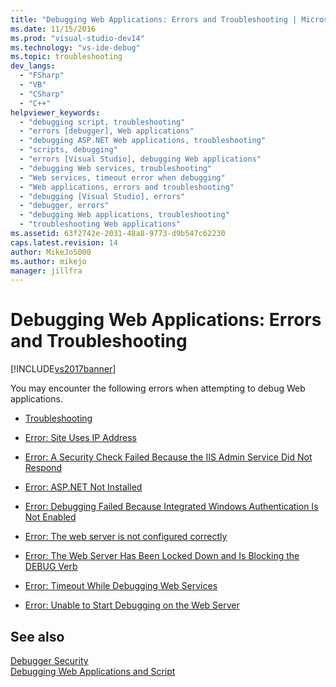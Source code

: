 ```yaml
---
title: "Debugging Web Applications: Errors and Troubleshooting | Microsoft Docs"
ms.date: 11/15/2016
ms.prod: "visual-studio-dev14"
ms.technology: "vs-ide-debug"
ms.topic: troubleshooting
dev_langs: 
  - "FSharp"
  - "VB"
  - "CSharp"
  - "C++"
helpviewer_keywords: 
  - "debugging script, troubleshooting"
  - "errors [debugger], Web applications"
  - "debugging ASP.NET Web applications, troubleshooting"
  - "scripts, debugging"
  - "errors [Visual Studio], debugging Web applications"
  - "debugging Web services, troubleshooting"
  - "Web services, timeout error when debugging"
  - "Web applications, errors and troubleshooting"
  - "debugging [Visual Studio], errors"
  - "debugger, errors"
  - "debugging Web applications, troubleshooting"
  - "troubleshooting Web applications"
ms.assetid: 63f2742e-2031-48a8-9773-d9b547c62230
caps.latest.revision: 14
author: MikeJo5000
ms.author: mikejo
manager: jillfra
---
```

# Debugging Web Applications: Errors and Troubleshooting
[!INCLUDE[vs2017banner](../includes/vs2017banner.md)]

You may encounter the following errors when attempting to debug Web applications.  
  
- [Troubleshooting](../debugger/debugging-web-applications-troubleshooting.md)  
  
- [Error: Site Uses IP Address](../debugger/error-site-uses-ip-address.md)  
  
- [Error: A Security Check Failed Because the IIS Admin Service Did Not Respond](../debugger/error-a-security-check-failed-because-the-iis-admin-service-did-not-respond.md)  
  
- [Error: ASP.NET Not Installed](../debugger/error-aspnet-not-installed.md)  
  
- [Error: Debugging Failed Because Integrated Windows Authentication Is Not Enabled](../debugger/error-debugging-failed-because-integrated-windows-authentication-is-not-enabled.md)  
  
- [Error: The web server is not configured correctly](../debugger/error-the-web-server-is-not-configured-correctly.md)  
  
- [Error: The Web Server Has Been Locked Down and Is Blocking the DEBUG Verb](../debugger/error-the-web-server-has-been-locked-down-and-is-blocking-the-debug-verb.md)  
  
- [Error: Timeout While Debugging Web Services](../debugger/error-timeout-while-debugging-web-services.md)  
  
- [Error: Unable to Start Debugging on the Web Server](../debugger/error-unable-to-start-debugging-on-the-web-server.md)  
  
## See also  
 [Debugger Security](../debugger/debugger-security.md)   
 [Debugging Web Applications and Script](../debugger/debugging-web-applications-and-script.md)
